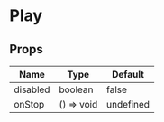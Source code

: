 # Play

## Props

| Name     | Type       | Default   |
| -------- | ---------- | --------- |
| disabled | boolean    | false     |
| onStop   | () => void | undefined |
